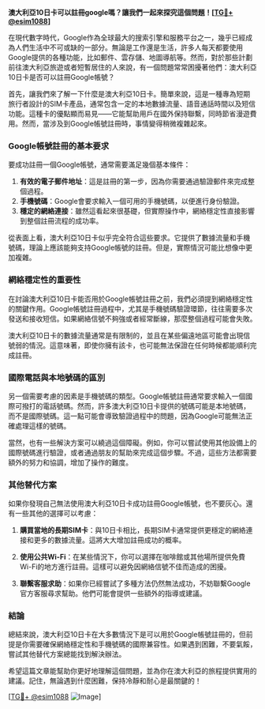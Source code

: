 **澳大利亞10日卡可以註冊google嗎？讓我們一起來探究這個問題！[[TG💪+ @esim1088](https://t.me/s/esim1088)]**

在現代數字時代，Google作為全球最大的搜索引擎和服務平台之一，幾乎已經成為人們生活中不可或缺的一部分。無論是工作還是生活，許多人每天都要使用Google提供的各種功能，比如郵件、雲存儲、地圖導航等。然而，對於那些計劃前往澳大利亞旅遊或者短暫居住的人來說，有一個問題常常困擾著他們：澳大利亞10日卡是否可以註冊Google帳號？

首先，讓我們來了解一下什麼是澳大利亞10日卡。簡單來說，這是一種專為短期旅行者設計的SIM卡產品，通常包含一定的本地數據流量、語音通話時間以及短信功能。這種卡的優點顯而易見——它能幫助用戶在國外保持聯繫，同時節省漫遊費用。然而，當涉及到Google帳號註冊時，事情變得稍微複雜起來。

### Google帳號註冊的基本要求

要成功註冊一個Google帳號，通常需要滿足幾個基本條件：

1. **有效的電子郵件地址**：這是註冊的第一步，因為你需要通過驗證郵件來完成整個過程。
2. **手機號碼**：Google會要求輸入一個可用的手機號碼，以便進行身份驗證。
3. **穩定的網絡連接**：雖然這看起來很基礎，但實際操作中，網絡穩定性直接影響到整個註冊流程的成功率。

從表面上看，澳大利亞10日卡似乎完全符合這些要求。它提供了數據流量和手機號碼，理論上應該能夠支持Google帳號的註冊。但是，實際情況可能比想像中更加複雜。

### 網絡穩定性的重要性

在討論澳大利亞10日卡能否用於Google帳號註冊之前，我們必須提到網絡穩定性的關鍵作用。Google帳號註冊過程中，尤其是手機號碼驗證環節，往往需要多次發送和接收短信。如果網絡信號不夠強或者經常斷線，那麼整個過程可能會失敗。

澳大利亞10日卡的數據流量通常是有限制的，並且在某些偏遠地區可能會出現信號弱的情況。這意味著，即使你擁有該卡，也可能無法保證在任何時候都能順利完成註冊。

### 國際電話與本地號碼的區別

另一個需要考慮的因素是手機號碼的類型。Google帳號註冊通常要求輸入一個國際可撥打的電話號碼。然而，許多澳大利亞10日卡提供的號碼可能是本地號碼，而不是國際號碼。這一點可能會導致驗證過程中的問題，因為Google可能無法正確處理這樣的號碼。

當然，也有一些解決方案可以繞過這個障礙。例如，你可以嘗試使用其他設備上的國際號碼進行驗證，或者通過朋友的幫助來完成這個步驟。不過，這些方法都需要額外的努力和協調，增加了操作的難度。

### 其他替代方案

如果你發現自己無法使用澳大利亞10日卡成功註冊Google帳號，也不要灰心。還有一些其他的選擇可以考慮：

1. **購買當地的長期SIM卡**：與10日卡相比，長期SIM卡通常提供更穩定的網絡連接和更多的數據流量。這將大大增加註冊成功的概率。
   
2. **使用公共Wi-Fi**：在某些情況下，你可以選擇在咖啡館或其他場所提供免費Wi-Fi的地方進行註冊。這樣可以避免因網絡信號不佳而造成的困擾。

3. **聯繫客服求助**：如果你已經嘗試了多種方法仍然無法成功，不妨聯繫Google官方客服尋求幫助。他們可能會提供一些額外的指導或建議。

### 結論

總結來說，澳大利亞10日卡在大多數情況下是可以用於Google帳號註冊的，但前提是你需要確保網絡穩定性和手機號碼的國際兼容性。如果遇到困難，不要氣餒，嘗試其他替代方案總能找到解決辦法。

希望這篇文章能幫助你更好地理解這個問題，並為你在澳大利亞的旅程提供實用的建議。記住，無論遇到什麼困難，保持冷靜和耐心是最關鍵的！

[[TG💪+ @esim1088](https://t.me/s/esim1088) ![Image](https://i.postimg.cc/4NQfJmqS/Snipaste-2025-05-13-00-14-12.png)]